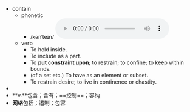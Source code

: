 - contain
	- phonetic
		- /kənˈteɪn/
		  <audio controls><source src="https://api.dictionaryapi.dev/media/pronunciations/en/contain-ca.mp3"></audio>
	- verb
		- To hold inside.
		- To include as a part.
		- To **put constraint upon**; to restrain; to confine; to keep within bounds.
		- (of a set etc.) To have as an element or subset.
		- To restrain desire; to live in continence or chastity.
-
- **v.**包含；含有；==控制==；容纳
- **网络**包括；遏制；包容